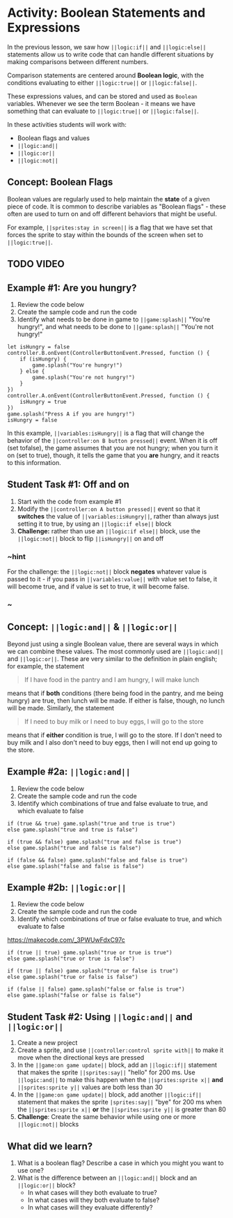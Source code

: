 # Activity: Boolean Statements and Expressions

In the previous lesson, we saw how ``||logic:if||`` and ``||logic:else||`` statements allow us to write code that can handle different situations by making comparisons between different numbers. 

Comparison statements are centered around **Boolean logic**, with the conditions evaluating to either ``||logic:true||`` or ``||logic:false||``. 

These expressions values, and can be stored and used as `Boolean` variables.  Whenever we see the term Boolean - it means we have something that can evaluate to ``||logic:true||`` or ``||logic:false||``.

In these activities students will work with:
* Boolean flags and values
* ``||logic:and||`` 
* ``||logic:or||``
* ``||logic:not||``

## Concept: Boolean Flags

Boolean values are regularly used to help maintain the **state** of a given piece of code. It is common to describe variables as "Boolean flags" - these often are used to turn on and off different behaviors that might be useful. 

For example, ``||sprites:stay in screen||`` is a flag that we have set that forces the sprite to stay within the bounds of the screen when set to ``||logic:true||``.

## TODO VIDEO

## Example #1: Are you hungry?

1. Review the code below
2. Create the sample code and run the code
3. Identify what needs to be done in game to ``||game:splash||`` "You're hungry!", and what needs to be done to ``||game:splash||`` "You're not hungry!"

```blocks
let isHungry = false
controller.B.onEvent(ControllerButtonEvent.Pressed, function () {
    if (isHungry) {
        game.splash("You're hungry!")
    } else {
        game.splash("You're not hungry!")
    }
})
controller.A.onEvent(ControllerButtonEvent.Pressed, function () {
    isHungry = true
})
game.splash("Press A if you are hungry!")
isHungry = false
```

In this example, ``||variables:isHungry||`` is a flag that will change the behavior of the ``||controller:on B button pressed||`` event. When it is off (set tofalse), the game assumes that you are not hungry; when you turn it on (set to true), though, it tells the game that you **are** hungry, and it reacts to this information.

## Student Task #1: Off and on

1. Start with the code from example #1
2. Modify the ``||controller:on A button pressed||`` event so that it **switches** the value of ``||variables:isHungry||``, rather than always just setting it to true, by using an ``||logic:if else||`` block
3. **Challenge:** rather than use an ``||logic:if else||`` block, use the ``||logic:not||`` block to flip ``||isHungry||`` on and off

### ~hint

For the challenge: the ``||logic:not||`` block **negates** whatever value is passed to it - if you pass in ``||variables:value||`` with value set to false, it will become true, and if value is set to true, it will become false.

### ~

## Concept: ``||logic:and||`` & ``||logic:or||``

Beyond just using a single Boolean value, there are several ways in which we can combine these values. The most commonly used are ``||logic:and||`` and ``||logic:or||``. These are very similar to the definition in plain english; for example, the statement

> If I have food in the pantry and I am hungry, I will make lunch

means that if **both** conditions (there being food in the pantry, and me being hungry) are true, then lunch will be made. If either is false, though, no lunch will be made. Similarly, the statement

> If I need to buy milk or I need to buy eggs, I will go to the store

means that if **either** condition is true, I will go to the store. If I don't need to buy milk and I also don't need to buy eggs, then I will not end up going to the store.

## Example #2a: ``||logic:and||``

1. Review the code below
2. Create the sample code and run the code
3. Identify which combinations of true and false evaluate to true, and which evaluate to false

```blocks
if (true && true) game.splash("true and true is true")
else game.splash("true and true is false")

if (true && false) game.splash("true and false is true")
else game.splash("true and false is false")

if (false && false) game.splash("false and false is true")
else game.splash("false and false is false")
```

## Example #2b: ``||logic:or||``

1. Review the code below
2. Create the sample code and run the code
3. Identify which combinations of true or false evaluate to true, and which evaluate to false

https://makecode.com/_3PWUwFdxC97c

```blocks
if (true || true) game.splash("true or true is true")
else game.splash("true or true is false")

if (true || false) game.splash("true or false is true")
else game.splash("true or false is false")

if (false || false) game.splash("false or false is true")
else game.splash("false or false is false")
```

## Student Task #2: Using ``||logic:and||`` and ``||logic:or||``

1. Create a new project
2. Create a sprite, and use ``||controller:control sprite with||`` to make it move when the directional keys are pressed
3. In the ``||game:on game update||`` block, add an ``||logic:if||`` statement that makes the sprite ``||sprites:say||`` "hello" for 200 ms. Use ``||logic:and||`` to make this happen when the ``||sprites:sprite x||`` **and** ``||sprites:sprite y||`` values are both less than 30
4. In the ``||game:on game update||`` block, add another ``||logic:if||`` statement that makes the sprite ``|sprites:say||`` "bye" for 200 ms when the ``||sprites:sprite x||`` **or** the ``||sprites:sprite y||`` is greater than 80
5. **Challenge**: Create the same behavior while using one or more ``||logic:not||`` blocks


## What did we learn?

1. What is a boolean flag? Describe a case in which you might you want to use one?
2. What is the difference between an ``||logic:and||`` block and an ``||logic:or||`` block?
    * In what cases will they both evaluate to true?
    * In what cases will they both evaluate to false?
    * In what cases will they evaluate differently?